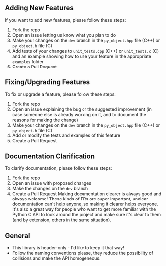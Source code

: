 ## Adding New Features
If you want to add new features, please follow these steps:
1. Fork the repo
2. Open an issue letting us know what you plan to do
3. Make your changes on the `dev` branch in the `py_object.hpp` file (C++) 
or `py_object.h` file (C)
4. Add tests of your changes to `unit_tests.cpp` (C++) or `unit_tests.c` (C) and an example showing 
how to use your feature in the appropriate `examples` folder
5. Create a Pull Request

## Fixing/Upgrading Features
To fix or upgrade a feature, please follow these steps:
1. Fork the repo
2. Open an issue explaining the bug or the suggested improvement 
    (in case someone else is already working on it, 
    and to document the reasons for making the change)
3. Make your changes on the `dev` branch in the `py_object.hpp` file (C++) 
or `py_object.h` file (C)
4. Add or modify the tests and examples of this feature
5. Create a Pull Request

## Documentation Clarification
To clarify documentation, please follow these steps:
1. Fork the repo
2. Open an issue with proposed changes
3. Make the changes on the `dev` branch
4. Create a Pull Request
Making documentation clearer is always good and always welcome! 
These kinds of PRs are super important, unclear documentation can't help anyone,
so making it clearer helps everyone. It's also a great way for people who want
to get more familiar with the Python C API to look around the project and make
sure it's clear to them (and by extension, others in the same situation).

## General
 - This library is header-only - I'd like to keep it that way!
 - Follow the naming conventions please, they reduce the possibility of collisions and 
    make the API homogeneous.
